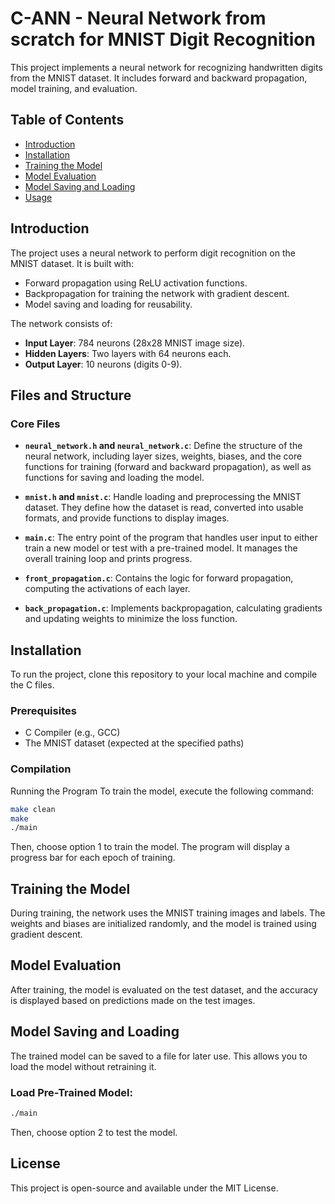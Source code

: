 # C-ANN - Neural Network from scratch for MNIST Digit Recognition

This project implements a neural network for recognizing handwritten digits from the MNIST dataset. It includes forward and backward propagation, model training, and evaluation.

## Table of Contents
- [Introduction](#introduction)
- [Installation](#installation)
- [Training the Model](#training-the-model)
- [Model Evaluation](#model-evaluation)
- [Model Saving and Loading](#model-saving-and-loading)
- [Usage](#usage)

## Introduction
The project uses a neural network to perform digit recognition on the MNIST dataset. It is built with:
- Forward propagation using ReLU activation functions.
- Backpropagation for training the network with gradient descent.
- Model saving and loading for reusability.

The network consists of:
- **Input Layer**: 784 neurons (28x28 MNIST image size).
- **Hidden Layers**: Two layers with 64 neurons each.
- **Output Layer**: 10 neurons (digits 0-9).

## Files and Structure

### Core Files
- **`neural_network.h` and `neural_network.c`**: Define the structure of the neural network, including layer sizes, weights, biases, and the core functions for training (forward and backward propagation), as well as functions for saving and loading the model.
  
- **`mnist.h` and `mnist.c`**: Handle loading and preprocessing the MNIST dataset. They define how the dataset is read, converted into usable formats, and provide functions to display images.

- **`main.c`**: The entry point of the program that handles user input to either train a new model or test with a pre-trained model. It manages the overall training loop and prints progress.

- **`front_propagation.c`**: Contains the logic for forward propagation, computing the activations of each layer.

- **`back_propagation.c`**: Implements backpropagation, calculating gradients and updating weights to minimize the loss function.

## Installation
To run the project, clone this repository to your local machine and compile the C files.

### Prerequisites
- C Compiler (e.g., GCC)
- The MNIST dataset (expected at the specified paths)

### Compilation
Running the Program
To train the model, execute the following command:
```bash
make clean
make
./main
```

Then, choose option 1 to train the model. The program will display a progress bar for each epoch of training.

## Training the Model
During training, the network uses the MNIST training images and labels. The weights and biases are initialized randomly, and the model is trained using gradient descent.

## Model Evaluation
After training, the model is evaluated on the test dataset, and the accuracy is displayed based on predictions made on the test images.

## Model Saving and Loading
The trained model can be saved to a file for later use. This allows you to load the model without retraining it.


### Load Pre-Trained Model:
```bash
./main
```
Then, choose option 2 to test the model.

## License
This project is open-source and available under the MIT License.


